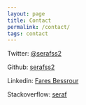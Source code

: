 ```yaml
---
layout: page
title: Contact
permalink: /contact/
tags: contact
---
```


Twitter: [@serafss2](https://twitter.com/serafss2)

Github: [serafss2](https://github.com/serafss2)

Linkedin: [Fares Bessrour](https://www.linkedin.com/in/fares-b-815a63b3/)

Stackoverflow: [seraf](https://stackoverflow.com/users/3431636/seraf)